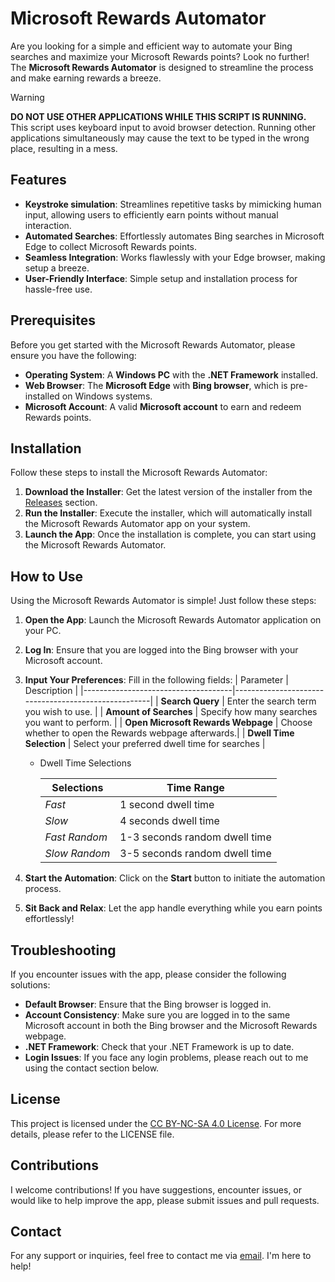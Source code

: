 # Microsoft Rewards Automator

Are you looking for a simple and efficient way to automate your Bing searches and maximize your Microsoft Rewards points? Look no further! The **Microsoft Rewards Automator** is designed to streamline the process and make earning rewards a breeze.

> [!WARNING]
> **DO NOT USE OTHER APPLICATIONS WHILE THIS SCRIPT IS RUNNING.**  
> This script uses keyboard input to avoid browser detection. Running other applications simultaneously may cause the text to be typed in the wrong place, resulting in a mess.


## Features

- **Keystroke simulation**: Streamlines repetitive tasks by mimicking human input, allowing users to efficiently earn points without manual interaction.
- **Automated Searches**: Effortlessly automates Bing searches in Microsoft Edge to collect Microsoft Rewards points.
- **Seamless Integration**: Works flawlessly with your Edge browser, making setup a breeze.
- **User-Friendly Interface**: Simple setup and installation process for hassle-free use.

## Prerequisites

Before you get started with the Microsoft Rewards Automator, please ensure you have the following:

- **Operating System**: A **Windows PC** with the **.NET Framework** installed.
- **Web Browser**: The **Microsoft Edge** with **Bing browser**, which is pre-installed on Windows systems.
- **Microsoft Account**: A valid **Microsoft account** to earn and redeem Rewards points.

## Installation

Follow these steps to install the Microsoft Rewards Automator:

1. **Download the Installer**: Get the latest version of the installer from the [Releases](https://github.com/max9836/microsoft-rewards-automator/releases/latest) section.
2. **Run the Installer**: Execute the installer, which will automatically install the Microsoft Rewards Automator app on your system.
3. **Launch the App**: Once the installation is complete, you can start using the Microsoft Rewards Automator.

## How to Use

Using the Microsoft Rewards Automator is simple! Just follow these steps:

1. **Open the App**: Launch the Microsoft Rewards Automator application on your PC.
2. **Log In**: Ensure that you are logged into the Bing browser with your Microsoft account.
3. **Input Your Preferences**: Fill in the following fields:
   | Parameter                           | Description                                         |
   |-------------------------------------|-----------------------------------------------------|
   | **Search Query**                   | Enter the search term you wish to use.              |
   | **Amount of Searches**             | Specify how many searches you want to perform.      |
   | **Open Microsoft Rewards Webpage** | Choose whether to open the Rewards webpage afterwards.|
   | **Dwell Time Selection**           | Select your preferred dwell time for searches      |

    - Dwell Time Selections
      
       | Selections                         | Time Range                                          |
       |------------------------------------|-----------------------------------------------------|
       | *Fast*                             | 1 second dwell time                                 |
       | *Slow*                             | 4 seconds dwell time                                |
       | *Fast Random*                      | 1-3 seconds random dwell time                       |
       | *Slow Random*                      | 3-5 seconds random dwell time                       |

   
4. **Start the Automation**: Click on the **Start** button to initiate the automation process.
5. **Sit Back and Relax**: Let the app handle everything while you earn points effortlessly!

## Troubleshooting

If you encounter issues with the app, please consider the following solutions:

- **Default Browser**: Ensure that the Bing browser is logged in.
- **Account Consistency**: Make sure you are logged in to the same Microsoft account in both the Bing browser and the Microsoft Rewards webpage.
- **.NET Framework**: Check that your .NET Framework is up to date.
- **Login Issues**: If you face any login problems, please reach out to me using the contact section below.

## License

This project is licensed under the [CC BY-NC-SA 4.0 License](LICENSE). For more details, please refer to the LICENSE file.

## Contributions

I welcome contributions! If you have suggestions, encounter issues, or would like to help improve the app, please submit issues and pull requests.

## Contact

For any support or inquiries, feel free to contact me via [email](mailto:max9836github@gmail.com). I'm here to help!
